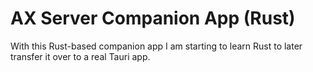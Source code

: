 # AX Server Companion App (Rust) 

With this Rust-based companion app I am starting to learn Rust to later transfer it over to a real Tauri app.
